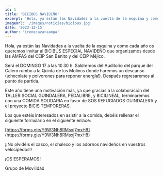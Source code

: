 ```yaml
---
id: 1
title: 'BICIBÚS NAVIDEÑO'
excerpt: 'Hola, ya están las Navidades a la vuelta de la esquina y como cada año os queremos invitar al BICIBÚS ESPECIAL NAVIDEÑO que organizamos desde las AMPAS del CEIP San Benito y del CEIP Méjico.'
imageUrl: '/images/noticias/bicibus.jpg'
date: '2023-12-15'
author: 'irenecazanaampa'
---
```


Hola, ya están las Navidades a la vuelta de la esquina y como cada año os queremos invitar al BICIBÚS ESPECIAL NAVIDEÑO que organizamos desde las AMPAS del CEIP San Benito y del CEIP Méjico.

Será el DOMINGO 17 a las 10.30 h. Saldremos del Auditorio del parque del Calero rumbo a la Quinta de los Molinos donde haremos un descanso (¡chocolate y polvorones para reponer energía!). Después regresaremos al punto de partida.

Este año tiene una motivación más, ya que gracias a la colaboración del TALLER SOCIAL GUINDALERA, PEDALIBRE, y BICILINEAL, terminaremos con una COMIDA SOLIDARIA en favor de SOS REFUGIADOS GUINDALERA y el proyecto BICIS TEMPORERAS.

Los que estéis interesados en asistir a la comida, debéis rellenar el siguiente formulario en el siguiente enlace:

[https://forms.gle/Y9W3Nh8RMsxj7mxH8](https://forms.gle/Y9W3Nh8RMsxj7mxH8)

¡¡No olvidéis el casco, el chaleco y los adornos navideños en vuestros velocípedos!!

¡OS ESPERAMOS!

Grupo de Movilidad
